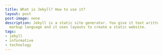 ```yaml
---
title: What is Jekyll? How to use it?
layout: post
post-image: none
description: Jekyll is a static site generator. You give it text written in your favorite
  markup language and it uses layouts to create a static website.
tags:
- jekyll
- informative
- technology
---
```

